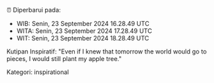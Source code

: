⏰ Diperbarui pada:
- WIB: Senin, 23 September 2024 16.28.49 UTC
- WITA: Senin, 23 September 2024 17.28.49 UTC
- WIT: Senin, 23 September 2024 18.28.49 UTC

Kutipan Inspiratif:
"Even if I knew that tomorrow the world would go to pieces, I would still plant my apple tree."


Kategori: inspirational

